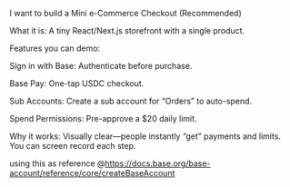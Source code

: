 I want to build a Mini e-Commerce Checkout (Recommended)

What it is: A tiny React/Next.js storefront with a single product.

Features you can demo:

Sign in with Base: Authenticate before purchase.

Base Pay: One-tap USDC checkout.

Sub Accounts: Create a sub account for “Orders” to auto-spend.

Spend Permissions: Pre-approve a $20 daily limit.

Why it works: Visually clear—people instantly “get” payments and limits. You can screen record each step.

using this as reference
@https://docs.base.org/base-account/reference/core/createBaseAccount 